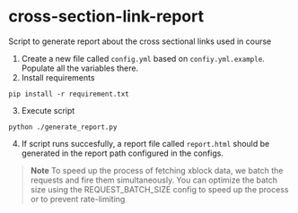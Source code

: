 # cross-section-link-report
Script to generate report about the cross sectional links used in course

1. Create a new file called `config.yml` based on `confiy.yml.example`. Populate all the variables there.
2. Install requirements
```
pip install -r requirement.txt
```
3. Execute script 
```
python ./generate_report.py
```
4. If script runs succesfully, a report file called `report.html` should be generated in the report path configured in the configs.

> **Note**
> To speed up the process of fetching xblock data, we batch the requests and fire them simultaneously. You can optimize the batch size using the REQUEST_BATCH_SIZE config to speed up the process or to prevent rate-limiting